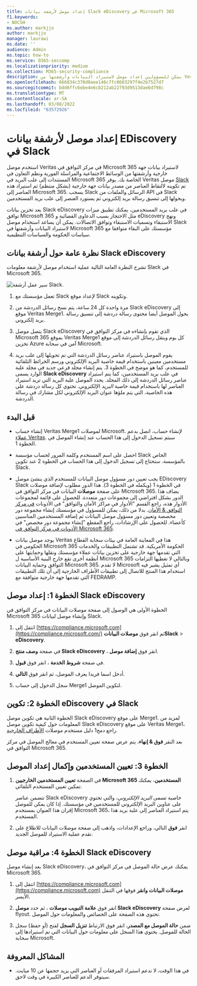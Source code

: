 ```yaml
---
title: إعداد موصل لأرشفة بيانات Slack eDiscovery في Microsoft 365
f1.keywords:
- NOCSH
ms.author: markjjo
author: markjjo
manager: laurawi
ms.date: ''
audience: Admin
ms.topic: how-to
ms.service: O365-seccomp
ms.localizationpriority: medium
ms.collection: M365-security-compliance
description: يمكن للمسؤولين إعداد موصل لاستيراد البيانات وأرشفتها من Veritas Slack eDiscovery إلى Microsoft 365. يتيح لك هذا الموصل أرشفة البيانات من مصادر بيانات جهة خارجية في Microsoft 365. بعد أرشفة هذه البيانات، يمكنك استخدام ميزات التوافق مثل احتجاز قانوني والبحث في المحتوى ونهج الاستبقاء لإدارة بيانات جهة خارجية.
ms.openlocfilehash: 666834c370d0aee146c7fc0603297f4e2b7527d7
ms.sourcegitcommit: bdd6ffc6ebe4e6cb212ab22793d9513dae6d798c
ms.translationtype: MT
ms.contentlocale: ar-SA
ms.lasthandoff: 03/08/2022
ms.locfileid: "63572926"
---
```

# <a name="set-up-a-connector-to-archive-slack-ediscovery-data"></a>إعداد موصل لأرشفة بيانات EDiscovery في Slack

استخدم موصل Veritas في مركز التوافق في Microsoft 365 لاستيراد بيانات جهة خارجية وأرشفتها من الوسائط الاجتماعية والمراسلة الفورية ونظم التعاون في المستندات إلى علب البريد في Microsoft 365 الخاصة بك. يوفر Veritas موصل [Slack](https://globanet.com/slack/) تم تكوينه لالتقاط العناصر من مصدر بيانات جهة خارجية (بشكل منتظم) ثم استيراد هذه العناصر إلى Microsoft 365. يسحب Slack الرسائل والملفات من API في Slack ويحولها إلى تنسيق رسالة بريد إلكتروني ثم يستورد العنصر إلى علب بريد المستخدمين.

بعد تخزين بيانات Slack eDiscovery في علب بريد المستخدمين، يمكنك تطبيق ميزات توافق Microsoft 365 مثل الاحتجاز بسبب الدعاوى القضائية و eDiscovery ونهج الاستبقاء وتسميات الاستبقاء وتوافق الاتصالات. يمكن أن يساعد استخدام موصل Slack لاستيراد البيانات وأرشفتها في Microsoft 365 مؤسستك على البقاء متوافقا مع سياسات الحكومة والسياسات التنظيمية.

## <a name="overview-of-archiving-slack-ediscovery-data"></a>نظرة عامة حول أرشفة بيانات Slack eDiscovery

تشرح النظرة العامة التالية عملية استخدام موصل لأرشفة معلومات Slack في Microsoft 365.

![سير عمل أرشفة Slack.](../media/SlackConnectorWorkflow.png)

1. تعمل مؤسستك مع Slack لإعداد موقع Slack وتكوينه.

2. مرة واحدة كل 24 ساعة، يتم نسخ رسائل الدردشة من Slack eDiscovery إلى موقع Veritas Merge1. يحول الموصل أيضا محتوى رسالة دردشة إلى تنسيق رسالة بريد إلكتروني.

3. يتصل موصل Slack eDiscovery الذي تقوم بإنشاءه في مركز التوافق في Microsoft 365 بموقع Veritas Merge1 كل يوم وينقل رسائل الدردشة إلى موقع تخزين Azure آمن في سحابة Microsoft.

4. يقوم الموصل باستيراد عناصر رسائل الدردشة التي تم تحويلها إلى علب بريد مستخدمين معينين باستخدام قيمة خاصية البريد  الإلكتروني ورسم الخرائط التلقائية للمستخدم، كما هو موضح في الخطوة 3. يتم إنشاء مجلد فرعي جديد في مجلد علبة الوارد يسمى **Slack eDiscovery** في علب بريد المستخدمين، كما يتم استيراد عناصر رسائل الدردشة إلى ذلك المجلد. يحدد الموصل علبة البريد التي تريد استيراد العناصر لها باستخدام قيمة خاصية *البريد* الإلكتروني. تحتوي كل رسالة دردشة على هذه الخاصية، التي يتم ملؤها عنوان البريد الإلكتروني لكل مشارك في رسالة الدردشة.

## <a name="before-you-begin"></a>قبل البدء

- إنشاء حساب Veritas Merge1 لموصلات Microsoft. لإنشاء حساب، اتصل بدعم [عملاء Veritas](https://globanet.com/ms-connectors-contact). سيتم تسجيل الدخول إلى هذا الحساب عند إنشاء الموصل في الخطوة 1.

- احصل على اسم المستخدم وكلمة المرور لحساب مؤسسة Slack الخاص بالمؤسسة. ستحتاج إلى تسجيل الدخول إلى هذا الحساب في الخطوة 2 عند تكوين Slack.

- يجب تعيين دور مسؤول موصل البيانات للمستخدم الذي ينشئ موصل EDiscovery Slack في الخطوة 1 (ويكمله في الخطوة 3). هذا الدور مطلوب لإضافة موصلات على صفحة **موصلات** البيانات في مركز التوافق في Microsoft 365. يضاف هذا الدور بشكل افتراضي إلى مجموعات دور متعددة. للحصول على قائمة لمجموعات الأدوار هذه، راجع القسم "الأدوار في مراكز الأمان والتوافق" في الأذونات [في مركز التوافق & الأمان](../security/office-365-security/permissions-in-the-security-and-compliance-center.md#roles-in-the-security--compliance-center). بدلا من ذلك، يمكن للمسؤول في مؤسستك إنشاء مجموعة دور مخصصة وتعيين دور مسؤول موصل البيانات ثم إضافة المستخدمين المناسبين كأعضاء. للحصول على الإرشادات، راجع المقطع "إنشاء مجموعة دور مخصص" في [الأذونات في مركز التوافق في Microsoft 365](microsoft-365-compliance-center-permissions.md#create-a-custom-role-group).

- يوجد موصل بيانات Veritas هذا في المعاينة العامة في بيئات سحابة القطاع الحكومي في Microsoft 365 الحكومة الأمريكية. قد تشتمل التطبيقات والخدمات التي تقدمها جهة خارجية على تخزين بيانات عملاء مؤسستك ونقلها وحمايتها على أنظمة أخرى تقع خارج البنية الأساسية ل Microsoft 365 وبالتالي لا تغطيها التزامات التوافق وحماية البيانات Microsoft 365. لا تقدم Microsoft أي تمثيل يشير فيه استخدام هذا المنتج للاتصال إلى تطبيقات  الأطراف الخارجية إلى أن تلك التطبيقات التي تقدمها جهة خارجية متوافقة مع FEDRAMP.

## <a name="step-1-set-up-the-slack-ediscovery-connector"></a>الخطوة 1: إعداد موصل Slack eDiscovery

الخطوة الأولى هي الوصول إلى صفحة موصلات البيانات في مركز التوافق في Microsoft 365 وإنشاء موصل لبيانات Slack.

1. انتقل إلى [https://compliance.microsoft.com](https://compliance.microsoft.com/) ثم انقر فوق **موصلات البياناتSlack** >  **eDiscovery**.

2. في صفحة **وصف منتج Slack eDiscovery** ، انقر فوق **إضافة موصل**.

3. في صفحة **شروط الخدمة** ، انقر فوق **قبول**.

4. أدخل اسما فريدا يعرف الموصل، ثم انقر فوق **التالي**.

5. سجل الدخول إلى حساب Merge1 لتكوين الموصل.

## <a name="step-2-configure-slack-ediscovery"></a>الخطوة 2: تكوين eDiscovery في Slack

الخطوة الثانية هي تكوين موصل Slack eDiscovery على موقع Merge1. لمزيد من المعلومات حول كيفية تكوين موصل Slack eDiscovery على موقع Veritas Merge1، راجع دمج1 دليل مستخدم موصلات [الأطراف الخارجية](https://docs.ms.merge1.globanetportal.com/Merge1%20Third-Party%20Connectors%20Slack%20eDiscovery%20User%20Guide.pdf).

بعد النقر **فوق & إنهاء**، يتم عرض صفحة تعيين المستخدم  في معالج الموصل في مركز التوافق في Microsoft 365.

## <a name="step-3-map-users-and-complete-the-connector-setup"></a>الخطوة 3: تعيين المستخدمين وإكمال إعداد الموصل

1. في الصفحة **تعيين المستخدمين الخارجيين Microsoft 365 المستخدمين**، يمكنك تمكين تعيين المستخدم التلقائي.

   تتضمن عناصر Slack eDiscovery خاصية تسمى *البريد الإلكتروني*، والتي تحتوي على عناوين البريد الإلكتروني للمستخدمين في مؤسستك. إذا كان يمكن للموصل إقران هذا العنوان بمستخدم Microsoft 365، يتم استيراد العناصر إلى علبة بريد هذا المستخدم.

2. انقر **فوق** التالي، وراجع الإعدادات، واذهب إلى  صفحة موصلات البيانات للاطلاع على تقدم عملية الاستيراد للموصل الجديد.

## <a name="step-4-monitor-the-slack-ediscovery-connector"></a>الخطوة 4: مراقبة موصل Slack eDiscovery

بعد إنشاء موصل Slack eDiscovery، يمكنك عرض حالة الموصل في مركز التوافق في Microsoft 365.

1. انتقل إلى [https://compliance.microsoft.com](https://compliance.microsoft.com) **موصلات البيانات وانقر** فوقها في التنقل الأيسر.

2. انقر فوق **علامة التبويب موصلات** ، ثم حدد **موصل Slack eDiscovery** لعرض صفحة flyout. تحتوي هذه الصفحة على الخصائص والمعلومات حول الموصل.

3. ضمن **حالة الموصل مع المصدر**، انقر فوق الارتباط **تنزيل السجل** لفتح (أو حفظ) سجل الحالة للموصل. يحتوي هذا السجل على معلومات حول البيانات التي تم استيرادها إلى سحابة Microsoft.

## <a name="known-issues"></a>المشاكل المعروفة

- في هذا الوقت، لا ندعم استيراد المرفقات أو العناصر التي يزيد حجمها عن 10 مبايت. سيتوفر الدعم للعناصر الكبيرة في وقت لاحق.